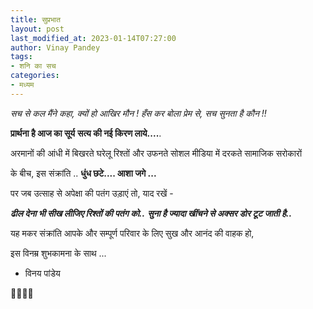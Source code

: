 ```yaml
---
title: सुप्रभात
layout: post
last_modified_at: 2023-01-14T07:27:00
author: Vinay Pandey
tags:
- शनि का सच
categories:
- मध्यम
---
```

*सच से कल मैंने कहा,*
*क्यों हो आखिर मौन !*
*हँस कर बोला प्रेम से,*
*सच सुनता है कौन !!*

**प्रार्थना है आज का सूर्य**
**सत्य की नई किरण लाये....**.

अरमानों की आंधी में 
बिखरते घरेलू रिश्तों 
और 
उफनते सोशल मीडिया में 
दरकते सामाजिक सरोकारों

के बीच, इस संक्रांति ..
**धुंध छटे.... आशा जगे ...**

पर 
जब उत्साह से  अपेक्षा की पतंग उड़ाएं तो, याद रखें -

***ढील देना भी सीख लीजिए रिश्तों की पतंग को..***
***सुना है ज्यादा खींचने से अक्सर डोर टूट जाती है..***

यह मकर संक्रांति आपके और सम्पूर्ण परिवार के लिए सुख और आनंद की वाहक हो, 

इस विनम्र शुभकामना के साथ ...

- विनय पांडेय

🙏🌷🌷🙏


